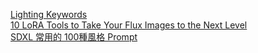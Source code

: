 [Lighting Keywords](https://www.reddit.com/r/StableDiffusion/comments/1cjwi04/made_this_lighting_guide_for_myself_thought_id/)</br>
[10 LoRA Tools to Take Your Flux Images to the Next Level](https://medium.com/@wxbxtxr/10-lora-tools-to-take-your-flux-images-to-the-next-level-631d85e6d485)</br>
[SDXL 常用的 100種風格 Prompt](https://blog.256pages.com/sdxl-100-styles-prompt/)</br>
